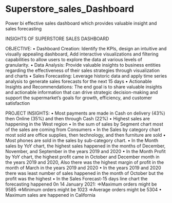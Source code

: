 # Superstore_sales_Dashboard
Power bi effective sales dashboard which provides valuable insight and sales forecasting

INSIGHTS OF SUPERSTORE SALES DASHBOARD

OBJECTIVE:
•	Dashboard Creation: Identify the KPIs, design an intuitive and visually appealing dashboard,
Add interactive visualizations and filtering capabilities to allow users to explore the data at various levels of granularity.
•	Data Analysis: Provide valuable insights to business entities regarding the effectiveness of their sales strategies through visualization and charts
•	Sales Forecasting: Leverage historic data and apply time series analysis to generate sales forecasts for the next 15 days
•	Actionable Insights and Recommendations: The end goal is to share valuable insights and actionable information that can drive strategic decision-making and support the supermarket’s goals for growth, efficiency, and customer satisfaction

PROJECT INSIGHTS:
•	Most payments are made in Cash on delivery (43%) then Online (35%) and then through Cash (22%)
•	Highest sales are happening in the West region
•	In the sum of sales by Segment chart most of the sales are coming from Consumers 
•	In the Sales by category chart most sold are office supplies, then technology, and then furniture are sold
•	Most phones are sold in the sales by sub-category chart.
•	In the Month sales by YoY chart, the highest sales happened in the months of December, November, and September in the years 2019 and 2020
•	In the Month Profit by YoY chart, the highest profit came in October and December month in the years 2019 and 2020, Also there was the highest margin of profit in the month of March in the years 2019 and 2020
•	In the years 2019 and 2020 there was least number of sales happened in the month of October but the profit was the highest 
•	In the Sales Forecast-15 days line chart the forecasting happened 0n 14 January 2021:
    =>Maximum orders might be 9585
    =>Minimum orders might be 1023
    =>Average orders might be 5304
•	Maximum sales are happened in California

